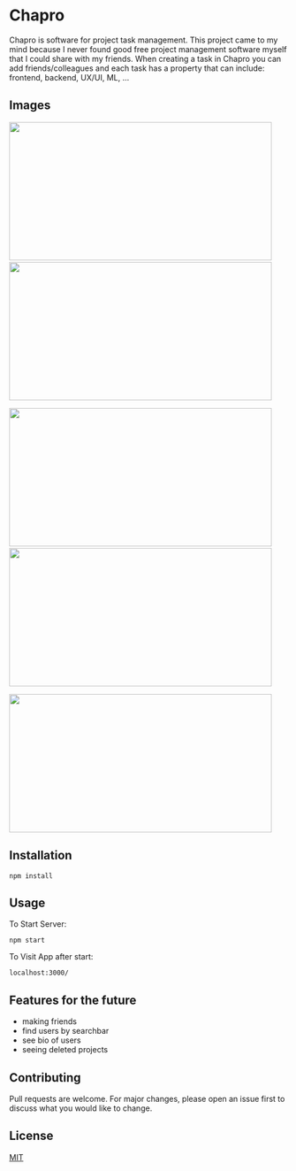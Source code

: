 # Chapro

Chapro is software for project task management. This project came to my mind because I never found good free project management software myself that I could share with my friends. When creating a task in Chapro you can add friends/colleagues and each task has a property that can include: frontend, backend, UX/UI, ML, ...

## Images
<img src="https://user-images.githubusercontent.com/47187122/228638272-2d159936-072f-487f-ad72-38e006f265c8.png"  width="475" height="250"> &emsp; 
<img src="https://user-images.githubusercontent.com/47187122/228638333-6dad491a-11ff-4066-a0ca-1ec3f7c43119.png"  width="475" height="250">

<img src="https://user-images.githubusercontent.com/47187122/228638389-d3e58e54-fde6-437a-b033-3ae50c26e59a.png"  width="475" height="250"> &emsp; 
<img src="https://user-images.githubusercontent.com/47187122/228638457-c5723003-61d4-49ab-b2cc-f35dade2d24f.png"  width="475" height="250">

<img src="https://user-images.githubusercontent.com/47187122/228638485-c0a16fc7-6ec6-438d-beb8-08bf45ecf1e5.png"  width="475" height="250">

## Installation

`npm install` 

## Usage

To Start Server:

`npm start`

To Visit App after start:

`localhost:3000/`  

## Features for the future 
- making friends
- find users by searchbar 
- see bio of users
- seeing deleted projects


## Contributing

Pull requests are welcome. For major changes, please open an issue first
to discuss what you would like to change.


## License

[MIT](https://choosealicense.com/licenses/mit/)
